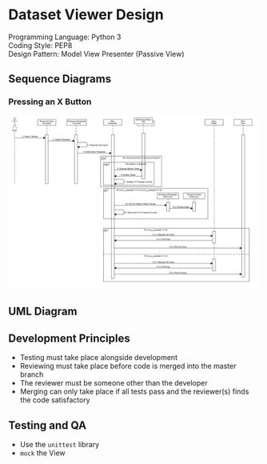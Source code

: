 # Dataset Viewer Design

Programming Language: Python 3  
Coding Style: PEP8  
Design Pattern: Model View Presenter (Passive View)  
## Sequence Diagrams
### Pressing an X Button
![X Button Press Sequence Diagram](XButtonPress.png)
## UML Diagram
## Development Principles
* Testing must take place alongside development
* Reviewing must take place before code is merged into the master branch
* The reviewer must be someone other than the developer
* Merging can only take place if all tests pass and the reviewer(s) finds the code satisfactory
## Testing and QA
* Use the `unittest` library
* `mock` the View
